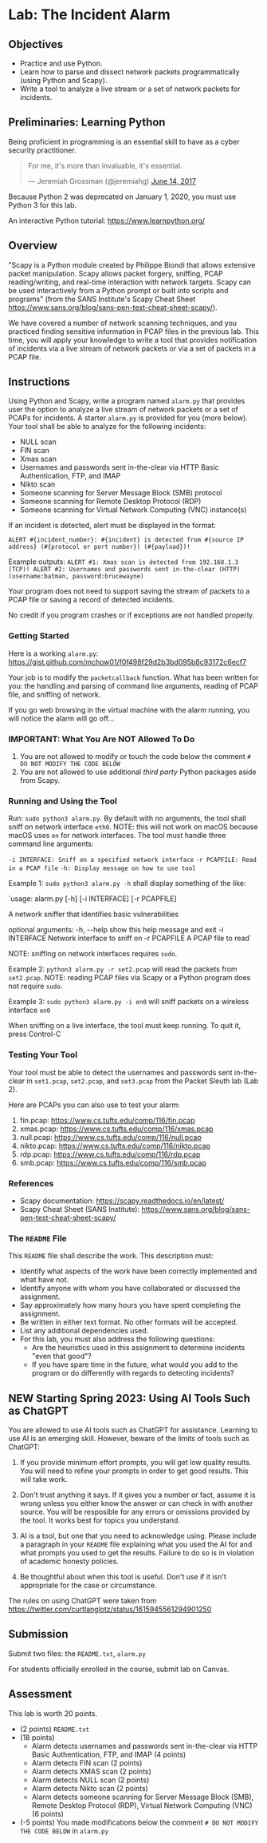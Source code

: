 # Lab: The Incident Alarm

## Objectives
* Practice and use Python.
* Learn how to parse and dissect network packets programmatically (using Python and Scapy).
* Write a tool to analyze a live stream or a set of network packets for incidents.

## Preliminaries: Learning Python
Being proficient in programming is an essential skill to have as a cyber security practitioner.

<blockquote class="twitter-tweet" data-lang="en"><p lang="en" dir="ltr">For me, it&#39;s more than invaluable, it&#39;s essential.</p>&mdash; Jeremiah Grossman (@jeremiahg) <a href="https://twitter.com/jeremiahg/status/875111993463644160">June 14, 2017</a></blockquote>

Because Python 2 was deprecated on January 1, 2020, you must use Python 3 for this lab.

An interactive Python tutorial: https://www.learnpython.org/

## Overview
"Scapy is a Python module created by Philippe Biondi that allows extensive packet manipulation. Scapy allows packet forgery, sniffing, PCAP reading/writing, and real-time interaction with network targets. Scapy can be used interactively from a Python prompt or built into scripts and programs" (from the SANS Institute's Scapy Cheat Sheet https://www.sans.org/blog/sans-pen-test-cheat-sheet-scapy/).

We have covered a number of network scanning techniques, and you practiced finding sensitive information in PCAP files in the previous lab. This time, you will apply your knowledge to write a tool that provides notification of incidents via a live stream of network packets or via a set of packets in a PCAP file.

## Instructions
Using Python and Scapy, write a program named `alarm.py` that provides user the option to analyze a live stream of network packets or a set of PCAPs for incidents. A starter `alarm.py` is provided for you (more below).  Your tool shall be able to analyze for the following incidents:

* NULL scan
* FIN scan
* Xmas scan
* Usernames and passwords sent in-the-clear via HTTP Basic Authentication, FTP, and IMAP
* Nikto scan
* Someone scanning for Server Message Block (SMB) protocol
* Someone scanning for Remote Desktop Protocol (RDP)
* Someone scanning for Virtual Network Computing (VNC) instance(s)

If an incident is detected, alert must be displayed in the format:

`ALERT #{incident_number}: #{incident} is detected from #{source IP address} (#{protocol or port number}) (#{payload})!`

Example outputs: `ALERT #1: Xmas scan is detected from 192.168.1.3 (TCP)! ALERT #2: Usernames and passwords sent in-the-clear (HTTP) (username:batman, password:brucewayne)`

Your program does not need to support saving the stream of packets to a PCAP file or saving a record of detected incidents.

No credit if you program crashes or if exceptions are not handled properly.

### Getting Started
Here is a working `alarm.py`: https://gist.github.com/mchow01/f0f498f29d2b3bd095b8c93172c6ecf7

Your job is to modify the `packetcallback` function. What has been written for you: the handling and parsing of command line arguments, reading of PCAP file, and sniffing of network.

If you go web browsing in the virtual machine with the alarm running, you will notice the alarm will go off...

### IMPORTANT: What You Are NOT Allowed To Do

1. You are not allowed to modify or touch the code below the comment `# DO NOT MODIFY THE CODE BELOW`
2. You are not allowed to use additional _third party_ Python packages aside from Scapy.

### Running and Using the Tool
Run: `sudo python3 alarm.py`. By default with no arguments, the tool shall sniff on network interface `eth0`.  NOTE: this will not work on macOS because macOS uses `en` for network interfaces.  The tool must handle three command line arguments:

`-i INTERFACE: Sniff on a specified network interface`
`-r PCAPFILE: Read in a PCAP file`
`-h: Display message on how to use tool`

Example 1: `sudo python3 alarm.py -h` shall display something of the like:

`usage: alarm.py [-h] [-i INTERFACE] [-r PCAPFILE]

A network sniffer that identifies basic vulnerabilities

optional arguments: -h, --help show this help message and exit -i INTERFACE Network interface to sniff on -r PCAPFILE A PCAP file to read`

NOTE: sniffing on network interfaces requires `sudo`.

Example 2: `python3 alarm.py -r set2.pcap` will read the packets from `set2.pcap`.  NOTE: reading PCAP files via Scapy or a Python program does not require `sudo`.

Example 3: `sudo python3 alarm.py -i en0` will sniff packets on a wireless interface `en0`

When sniffing on a live interface, the tool must keep running. To quit it, press Control-C

### Testing Your Tool
Your tool must be able to detect the usernames and passwords sent in-the-clear in `set1.pcap`, `set2.pcap`, and `set3.pcap` from the Packet Sleuth lab (Lab 2).

Here are PCAPs you can also use to test your alarm:

1. fin.pcap: https://www.cs.tufts.edu/comp/116/fin.pcap
2. xmas.pcap: https://www.cs.tufts.edu/comp/116/xmas.pcap
3. null.pcap: https://www.cs.tufts.edu/comp/116/null.pcap
4. nikto.pcap: https://www.cs.tufts.edu/comp/116/nikto.pcap
5. rdp.pcap: https://www.cs.tufts.edu/comp/116/rdp.pcap
6. smb.pcap: https://www.cs.tufts.edu/comp/116/smb.pcap

### References
* Scapy documentation: https://scapy.readthedocs.io/en/latest/
* Scapy Cheat Sheet (SANS Institute): https://www.sans.org/blog/sans-pen-test-cheat-sheet-scapy/

### The `README` File
This `README` file shall describe the work. This description must:

* Identify what aspects of the work have been correctly implemented and what have not.
* Identify anyone with whom you have collaborated or discussed the assignment.
* Say approximately how many hours you have spent completing the assignment.
* Be written in either text format. No other formats will be accepted.
* List any additional dependencies used.
* For this lab, you must also address the following questions:
  - Are the heuristics used in this assignment to determine incidents "even that good"?
  - If you have spare time in the future, what would you add to the program or do differently with regards to detecting incidents?

## NEW Starting Spring 2023: Using AI Tools Such as ChatGPT

You are allowed to use AI tools such as ChatGPT for assistance.  Learning to use AI is an emerging skill.  However, beware of the limits of tools such as ChatGPT:

1. If you provide minimum effort prompts, you will get low quality results.  You will need to refine your prompts in order to get good results.  This will take work.

2. Don't trust anything it says.  If it gives you a number or fact, assume it is wrong unless you either know the answer or can check in with another source.  You will be resposible for any errors or omissions provided by the tool.  It works best for topics you understand.

3. AI is a tool, but one that you need to acknowledge using.  Please include a paragraph in your `README` file explaining what you used the AI for and what prompts you used to get the results.  Failure to do so is in violation of academic honesty policies.

4. Be thoughtful about when this tool is useful.  Don't use if it isn't appropriate for the case or circumstance.

The rules on using ChatGPT were taken from https://twitter.com/curtlanglotz/status/1615945561294901250

## Submission
Submit two files: the `README.txt`, `alarm.py`

For students officially enrolled in the course, submit lab on Canvas.

## Assessment
This lab is worth 20 points.

* (2 points) `README.txt`
* (18 points)
  - Alarm detects usernames and passwords sent in-the-clear via HTTP Basic Authentication, FTP, and IMAP (4 points)
  - Alarm detects FIN scan (2 points)
  - Alarm detects XMAS scan (2 points)
  - Alarm detects NULL scan (2 points)
  - Alarm detects Nikto scan (2 points)
  - Alarm detects someone scanning for Server Message Block (SMB), Remote Desktop Protocol (RDP), Virtual Network Computing (VNC) (6 points)
* (-5 points) You made modifications below the comment `# DO NOT MODIFY THE CODE BELOW` in `alarm.py`